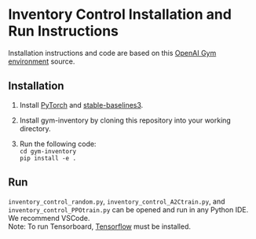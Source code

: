 # Inventory Control Installation and Run Instructions

Installation instructions and code are based on this [OpenAI Gym environment](https://github.com/paulhendricks/gym-inventory) source.

## Installation

1) Install [PyTorch](https://pytorch.org/) and [stable-baselines3](https://stable-baselines3.readthedocs.io/en/master/).

2) Install gym-inventory by cloning this repository into your working directory.

3) Run the following code:\
`cd gym-inventory`\
`pip install -e .`

## Run
`inventory_control_random.py`, `inventory_control_A2Ctrain.py`, and `inventory_control_PPOtrain.py` can be opened and run in any Python IDE. We recommend VSCode.\
Note: To run Tensorboard, [Tensorflow](https://www.tensorflow.org/install/) must be installed.
